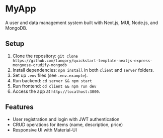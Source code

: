 # MyApp
A user and data management system built with Next.js, MUI, Node.js, and MongoDB.

## Setup
1. Clone the repository: `git clone https://github.com/tanqory/quickstart-template-nextjs-express-mongoose-crudify-mongodb`
2. Install dependencies: `npm install` in both `client` and `server` folders.
3. Set up `.env` files (see `.env.example`).
4. Run backend: `cd server && npm start`
5. Run frontend: `cd client && npm run dev`
6. Access the app at `http://localhost:3000`.

## Features
- User registration and login with JWT authentication
- CRUD operations for items (name, description, price)
- Responsive UI with Material-UI